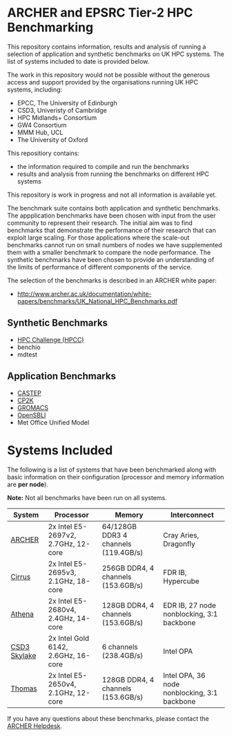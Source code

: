 # ARCHER and EPSRC Tier-2 HPC Benchmarking

This repository contains information, results and analysis of running a selection
of application and synthetic benchmarks on UK HPC systems. The list of systems
included to date is provided below.

The work in this repository would not be possible without the generous access and
support provided by the organisations running UK HPC systems, including:

* EPCC, The University of Edinburgh
* CSD3, Univeristy of Cambridge
* HPC Midlands+ Consortium
* GW4 Consortium
* MMM Hub, UCL
* The University of Oxford

This repositiory contains:

* the information required to compile and run the benchmarks
* results and analysis from running the benchmarks on different HPC systems

This repository is work in progress and not all information is available yet.

The benchmark suite contains both application and synthetic benchmarks.
The appplication benchmarks have been chosen with input from the user community
to represent their research. The initial aim was to find benchmarks that demonstrate
the performance of their research that can exploit large scaling. For those applications
where the scale-out benchmarks cannot run on small numbers of nodes we have supplemented
them with a smaller benchmark to compare the node performance. The synthetic benchmarks
have been chosen to provide an understanding of the limits of performance of different
components of the service.

The selection of the benchmarks is described in an ARCHER white paper:

* http://www.archer.ac.uk/documentation/white-papers/benchmarks/UK_National_HPC_Benchmarks.pdf

## Synthetic Benchmarks

* [HPC Challenge (HPCC)](synth/HPCC)
* benchio
* mdtest

## Application Benchmarks

* [CASTEP](apps/CASTEP)
* [CP2K](apps/CP2K)
* [GROMACS](apps/GROMACS)
* [OpenSBLI](apps/OpenSBLI) 
* Met Office Unified Model

# Systems Included

The following is a list of systems that have been benchmarked along with basic
information on their configuration (processor and memory information are **per node**).

**Note:** Not all benchmarks have been run on all systems.

| System | Processor | Memory | Interconnect |
| ------ | --------- | ------ | ------------ |
| [ARCHER](http://www.archer.ac.uk) | 2x Intel E5-2697v2, 2.7GHz, 12-core | 64/128GB DDR3 4 channels (119.4GB/s) | Cray Aries, Dragonfly |
| [Cirrus](http://www.cirrus.ac.uk) | 2x Intel E5-2695v3, 2.1GHz, 18-core | 256GB DDR4, 4 channels (153.6GB/s) | FDR IB, Hypercube |
| [Athena](http://www.hpc-midlands-plus.ac.uk/) | 2x Intel E5-2680v4, 2.4GHz, 14-core | 128GB DDR4, 4 channels (153.6GB/s) | EDR IB, 27 node nonblocking, 3:1 backbone |
| [CSD3 Skylake](https://www.csd3.cam.ac.uk/) | 2x Intel Gold 6142, 2.6GHz, 16-core | 6 channels (238.4GB/s) | Intel OPA |
| [Thomas](https://wiki.rc.ucl.ac.uk/wiki/Thomas) | 2x Intel E5-2650v4, 2.1GHz, 12-core | 128GB DDR4, 4 channels (153.6GB/s) | Intel OPA, 36 node nonblocking, 3:1 backbone |

If you have any questions about these benchmarks, please contact the 
[ARCHER Helpdesk](mailto:support@archer.ac.uk).

